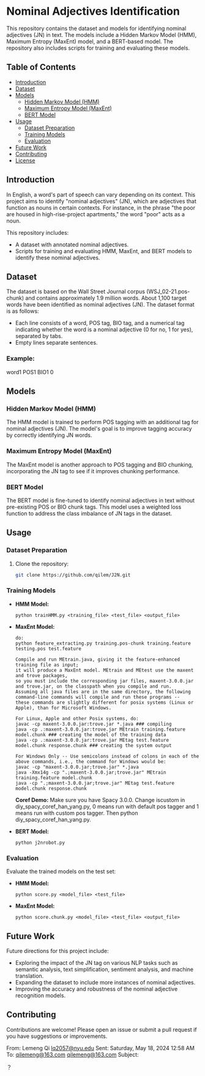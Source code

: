 
# Nominal Adjectives Identification

This repository contains the dataset and models for identifying nominal adjectives (JN) in text.
The models include a Hidden Markov Model (HMM), Maximum Entropy (MaxEnt) model, and a BERT-based model.
The repository also includes scripts for training and evaluating these models.

## Table of Contents
- [Introduction](#introduction)
- [Dataset](#dataset)
- [Models](#models)
  - [Hidden Markov Model (HMM)](#hidden-markov-model-hmm)
  - [Maximum Entropy Model (MaxEnt)](#maximum-entropy-model-maxent)
  - [BERT Model](#bert-model)
- [Usage](#usage)
  - [Dataset Preparation](#dataset-preparation)
  - [Training Models](#training-models)
  - [Evaluation](#evaluation)
- [Future Work](#future-work)
- [Contributing](#contributing)
- [License](#license)

## Introduction
In English, a word's part of speech can vary depending on its context. This project aims to identify "nominal adjectives" (JN),
which are adjectives that function as nouns in certain contexts.
For instance, in the phrase "the poor are housed in high-rise-project apartments," the word "poor" acts as a noun.

This repository includes:
- A dataset with annotated nominal adjectives.
- Scripts for training and evaluating HMM, MaxEnt, and BERT models to identify these nominal adjectives.

## Dataset
The dataset is based on the Wall Street Journal corpus (WSJ_02-21.pos-chunk) and contains approximately 1.9 million words.
About 1,100 target words have been identified as nominal adjectives (JN). The dataset format is as follows:

- Each line consists of a word, POS tag, BIO tag, and a numerical tag indicating whether the word is a nominal adjective (0 for no, 1 for yes), separated by tabs.
- Empty lines separate sentences.

### Example:
word1 POS1 BIO1 0


## Models

### Hidden Markov Model (HMM)
The HMM model is trained to perform POS tagging with an additional tag for nominal adjectives (JN).
The model's goal is to improve tagging accuracy by correctly identifying JN words.

### Maximum Entropy Model (MaxEnt)
The MaxEnt model is another approach to POS tagging and BIO chunking, incorporating the JN tag to see if it improves chunking performance.

### BERT Model
The BERT model is fine-tuned to identify nominal adjectives in text without pre-existing POS or BIO chunk tags.
This model uses a weighted loss function to address the class imbalance of JN tags in the dataset.

## Usage

### Dataset Preparation
1. Clone the repository:
   ```bash
   git clone https://github.com/qilem/J2N.git

### Training Models
- **HMM Model:**
  ```
  python trainHMM.py <training_file> <test_file> <output_file>
  ```

- **MaxEnt Model:**
  ```
  do:
  python feature_extracting.py training.pos-chunk training.feature testing.pos test.feature

  Compile and run MEtrain.java, giving it the feature-enhanced training file as input;
  it will produce a MaxEnt model. MEtrain and MEtest use the maxent and trove packages,
  so you must include the corresponding jar files, maxent-3.0.0.jar and trove.jar, on the classpath when you compile and run.
  Assuming all java files are in the same directory, the following command-line commands will compile and run these programs --
  these commands are slightly different for posix systems (Linux or Apple), than for Microsoft Windows.

  For Linux, Apple and other Posix systems, do:
  javac -cp maxent-3.0.0.jar:trove.jar *.java ### compiling
  java -cp .:maxent-3.0.0.jar:trove.jar MEtrain training.feature model.chunk ### creating the model of the training data
  java -cp .:maxent-3.0.0.jar:trove.jar MEtag test.feature model.chunk response.chunk ### creating the system output

  For Windows Only -- Use semicolons instead of colons in each of the above commands, i.e., the command for Windows would be:
  javac -cp "maxent-3.0.0.jar;trove.jar" *.java
  java -Xmx14g -cp ".;maxent-3.0.0.jar;trove.jar" MEtrain training.feature model.chunk
  java -cp ".;maxent-3.0.0.jar;trove.jar" MEtag test.feature model.chunk response.chunk
  ```
  **Coref Demo:**
  Make sure you have Spacy 3.0.0. Change iscustom in diy_spacy_coref_han_yang.py, 0 means run with default pos tagger and 1 means run with custom pos tagger. Then python 
  diy_spacy_coref_han_yang.py.
  
- **BERT Model:**
  ```
  python j2nrobot.py
  ```

### Evaluation
Evaluate the trained models on the test set:

- **HMM Model:**
  ```
  python score.py <model_file> <test_file>
  ```

- **MaxEnt Model:**
  ```
  python score.chunk.py <model_file> <test_file> <output_file>
  ```


## Future Work
Future directions for this project include:
- Exploring the impact of the JN tag on various NLP tasks such as semantic analysis, text simplification, sentiment analysis, and machine translation.
- Expanding the dataset to include more instances of nominal adjectives.
- Improving the accuracy and robustness of the nominal adjective recognition models.

## Contributing
Contributions are welcome! Please open an issue or submit a pull request if you have suggestions or improvements.



From: Lemeng Qi <lq2057@nyu.edu>
Sent: Saturday, May 18, 2024 12:58 AM
To: qilemeng@163.com <qilemeng@163.com>
Subject:
 
？

